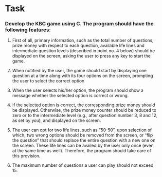 # Task

### Develop the KBC game using C. The program should have the following features:

1. First of all, primary information, such as the total number of questions, prize money with respect to each question, available life lines and intermediate question levels (described in point no. 4 below) should be displayed on the screen, asking the user to press any key to start the game.

2. When notified by the user, the game should start by displaying one question at a time along with its four options on the screen, prompting the user to select the correct option.

3. When the user selects his/her option, the program should show a message whether the selected option is correct or wrong.
4. If the selected option is correct, the corresponding prize money should be displayed. Otherwise, the prize money counter should be reduced to zero or to the intermediate level (e.g., after question number 3, 8 and 12, as set by you), and displayed on the screen.

5. The user can opt for two life lines, such as “50-50”, upon selection of which, two wrong options should be removed from the screen, or “flip the question” that should replace the entire question with a new one on the screen. These life lines can be availed by the user only once (even at the same time as well). Therefore, the program should take care of this provision.

6. The maximum number of questions a user can play should not exceed 15.
